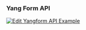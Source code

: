 ### Yang Form API

[![Edit Yangform API Example](https://codesandbox.io/static/img/play-codesandbox.svg)](https://codesandbox.io/s/clever-ishizaka-ngs5fc?file=/index.html:630-635)

